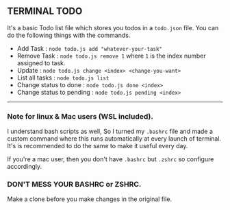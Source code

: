 ## TERMINAL TODO

It's a basic Todo list file which stores you todos in a `todo.json` file. You can do the following things with the commands.

- Add Task : `node todo.js add "whatever-your-task"`
- Remove Task : `node todo.js remove 1` where `1` is the index number assigned to task.
- Update : `node todo.js change <index> <change-you-want>`
- List all tasks : `node todo.js list`
- Change status to done : `node todo.js done <index>`
- Change status to pending : `node todo.js pending <index>`

---

### Note for linux & Mac users (WSL included).

I understand bash scripts as well, So I turned my `.bashrc` file and made a custom command where this runs automatically at every launch of terminal. It's is recommended to do the same to make it useful every day.

If you're a mac user, then you don't have `.bashrc` but `.zshrc` so configure accordingly.

### DON'T MESS YOUR BASHRC or ZSHRC.

Make a clone before you make changes in the original file.
